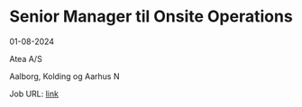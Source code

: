 # Senior Manager til Onsite Operations
01-08-2024

Atea A/S

Aalborg, Kolding og Aarhus N

Job URL: [link](https://www.atea.dk/karriere/karriere-hos-atea/?id=434&type=Country&name=Senior+Manager+til+Onsite+Operations)


